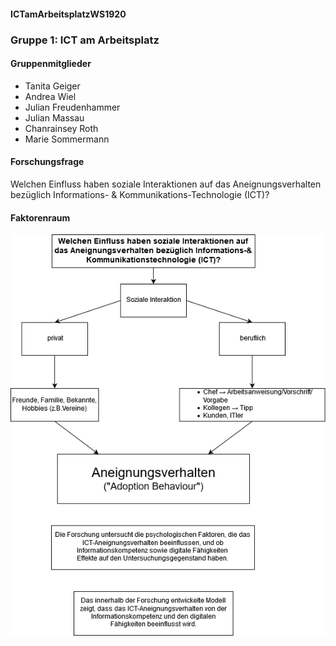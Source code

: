 #### ICTamArbeitsplatzWS1920

### Gruppe 1: ICT am Arbeitsplatz

#### Gruppenmitglieder

* Tanita Geiger
* Andrea Wiel
* Julian Freudenhammer
* Julian Massau
* Chanrainsey Roth
* Marie Sommermann

#### Forschungsfrage

Welchen Einfluss haben soziale Interaktionen auf das Aneignungsverhalten bezüglich Informations- & Kommunikations-Technologie (ICT)?

#### Faktorenraum

![Faktorenraum](FaktorenraumICT2.png)